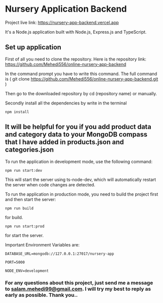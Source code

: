 # Nursery Application Backend

Project live link:
https://nursery-app-backend.vercel.app

It's a Node.js application built with Node.js, Express.js and TypeScript.


## Set up application

First of all you need to clone the repository. Here is the repository link:
https://github.com/Mehedi556/online-nursery-app-backend

In the command prompt you have to write this command. The full command is ( git clone https://github.com/Mehedi556/online-nursery-app-backend.git )

Then go to the downloaded repository by cd (repository name) or manually.

Secondly install all the dependencies by write in the terminal

    npm install 


## It will be helpful for you if you add product data and category data to your MongoDB compass that I have added in products.json and categories.json


To run the application in development mode, use the following command: 

    npm run start:dev




This will start the server using ts-node-dev, which will automatically restart the server when code changes are detected.

To run the application in production mode, you need to build the project first and then start the server: 

    npm run build 

for build.


    npm run start:prod 


for start the server.



Important Environment Variables are:

    DATABASE_URL=mongodb://127.0.0.1:27017/nursery-app

    PORT=5000

    NODE_ENV=development



### For any questions about this project, just send me a message to salam.mehedi99@gmail.com. I will try my best to reply as early as possible. Thank you..
